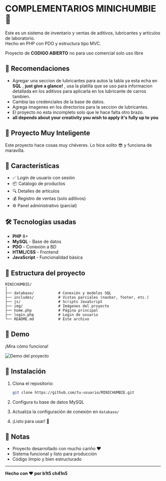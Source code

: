 # COMPLEMENTARIOS MINICHUMBIE 🧪

Este es un sistema de inventario y ventas de aditivos, lubricantes y artículos de laboratorio.  
Hecho en PHP con PDO y estructura tipo MVC.

Proyecto de **CODIGO ABIERTO** no para uso comercial solo uso libre 

## 🤡 Recomendaciones 
- Agregar una seccion de lubricantes para autos la tabla ya esta echa en **SQL** , **just give a glance!** , usa la platilla que se uso para informacion detallada en los aditivos para aplicarla en los lubricante de carros tambien.
- Cambia las credenciales de la base de datos.
- Agrega imagenes en los directorios para la seccion de lubricantes.
- El proyecto no esta incompleto solo que le hace falta otro brazo.
- **all depends about your creativity you wish to apply it's fully up to you** 

## 🧠 Proyecto Muy Inteligente

Este proyecto hace cosas muy chéveres. Lo hice solito 😎 y funciona de maravilla.

## 🚀 Características

- ✅ Login de usuario con sesión
- 📦 Catálogo de productos
- 🔍 Detalles de artículos
- 💰 Registro de ventas (solo aditivos)
- ⚙️ Panel administrativo (parcial)

## 🛠️ Tecnologías usadas

- **PHP** 8+
- **MySQL** - Base de datos
- **PDO** - Conexión a BD
- **HTML/CSS** - Frontend
- **JavaScript** - Funcionalidad básica

## 📂 Estructura del proyecto

```
MINICHUMBIE/
│
├── database/           # Conexión y modelos SQL
├── includes/           # Vistas parciales (navbar, footer, etc.)
├── js/                 # Scripts JavaScript
├── img/                # Imágenes del proyecto
├── home.php            # Página principal
├── login.php           # Login de usuario
└── README.md           # Este archivo
```

## 🎥 Demo

¡Mira cómo funciona!

![Demo del proyecto](./demo.gif)

## 🚀 Instalación

1. Clona el repositorio:
   ```bash
   git clone https://github.com/tu-usuario/MINICHUMBIE.git
   ```

2. Configura tu base de datos MySQL

3. Actualiza la configuración de conexión en `database/`

4. ¡Listo para usar! 🎉

## 📝 Notas

- Proyecto desarrollado con mucho cariño ❤️
- Sistema funcional y listo para producción
- Código limpio y bien estructurado

---

**Hecho con ❤️ por b1t5 ch41n5**
